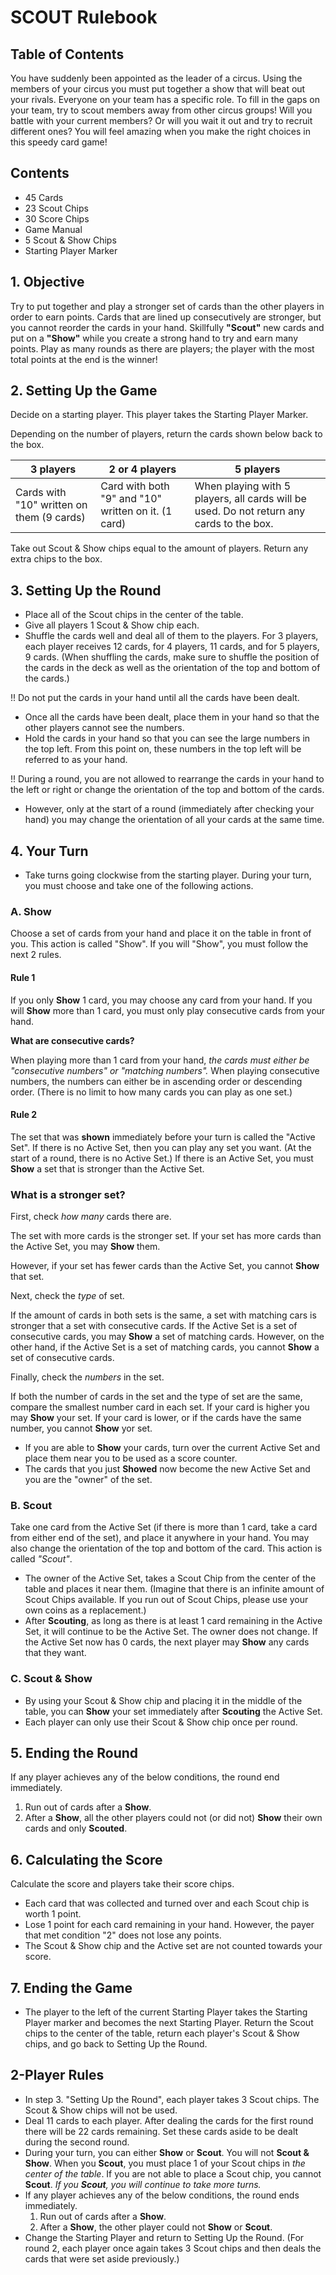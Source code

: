 # SCOUT Rulebook

## Table of Contents

You have suddenly been appointed as the leader of a circus. Using the members of your circus you must put together a show that will beat out your rivals. Everyone on your team has a specific role. To fill in the gaps on your team, try to scout members away from other circus groups! Will you battle with your current members? Or will you wait it out and try to recruit different ones? You will feel amazing when you make the right choices in this speedy card game!

## Contents

* 45 Cards
* 23 Scout Chips
* 30 Score Chips
* Game Manual
* 5 Scout & Show Chips
* Starting Player Marker

## 1. Objective

Try to put together and play a stronger set of cards than the other players in order to earn points. Cards that are lined up consecutively are stronger, but you cannot reorder the cards in your hand. Skillfully **"Scout"** new cards and put on a **"Show"** while you create a strong hand to try and earn many points. Play as many rounds as there are players; the player with the most total points at the end is the winner!

## 2. Setting Up the Game

Decide on a starting player. This player takes the Starting Player Marker.

Depending on the number of players, return the cards shown below back to the box.
  
| 3 players | 2 or 4 players | 5 players |
|-----------|----------------|-----------|
| Cards with "10" written on them (9 cards) | Card with both "9" and "10" written on it. (1 card) | When playing with 5 players, all cards will be used. Do not return any cards to the box. |

Take out Scout & Show chips equal to the amount of players. Return any extra chips to the box.

## 3. Setting Up the Round

* Place all of the Scout chips in the center of the table.
* Give all players 1 Scout & Show chip each.
* Shuffle the cards well and deal all of them to the players. For 3 players, each player receives 12 cards, for 4 players, 11 cards, and for 5 players, 9 cards. (When shuffling the cards, make sure to shuffle the position of the cards in the deck as well as the orientation of the top and bottom of the cards.)

!! Do not put the cards in your hand until all the cards have been dealt.

* Once all the cards have been dealt, place them in your hand so that the other players cannot see the numbers.
* Hold the cards in your hand so that you can see the large numbers in the top left. From this point on, these numbers in the top left will be referred to as your hand.
  
!! During a round, you are not allowed to rearrange the cards in your hand to the left or right or change the orientation of the top and bottom of the cards.

* However, only at the start of a round (immediately after checking your hand) you may change the orientation of all your cards at the same time.

## 4. Your Turn

* Take turns going clockwise from the starting player. During your turn, you must choose and take one of the following actions.

### A. Show

Choose a set of cards from your hand and place it on the table in front of you. This action is called "Show". If you will "Show", you must follow the next 2 rules.

#### Rule 1

If you only **Show** 1 card, you may choose any card from your hand. If you will **Show** more than 1 card, you must only play consecutive cards from your hand.

**What are consecutive cards?**

When playing more than 1 card from your hand, *the cards must either be "consecutive numbers" or "matching numbers".* When playing consecutive numbers, the numbers can either be in ascending order or descending order. (There is no limit to how many cards you can play as one set.)

#### Rule 2

The set that was **shown** immediately before your turn is called the "Active Set". If there is no Active Set, then you can play any set you want. (At the start of a round, there is no Active Set.) If there is an Active Set, you must **Show** a set that is stronger than the Active Set.

### What is a stronger set?

First, check *how many* cards there are.

The set with more cards is the stronger set. If your set has more cards than the Active Set, you may **Show** them.

However, if your set has fewer cards than the Active Set, you cannot **Show** that set.

Next, check the *type* of set.

If the amount of cards in both sets is the same, a set with matching cars is stronger that a set with consecutive cards. If the Active Set is a set of consecutive cards, you may **Show** a set of matching cards. However, on the other hand, if the Active Set is a set of matching cards, you cannot **Show** a set of consecutive cards.

Finally, check the *numbers* in the set.

If both the number of cards in the set and the type of set are the same, compare the smallest number card in each set. If your card is higher you may **Show** your set. If your card is lower, or if the cards have the same number, you cannot **Show** yor set.

* If you are able to **Show** your cards, turn over the current Active Set and place them near you to be used as a score counter.
* The cards that you just **Showed** now become the new Active Set and you are the "owner" of the set.

### B. Scout

Take one card from the Active Set (if there is more than 1 card, take a card from either end of the set), and place it anywhere in your hand. You may also change the orientation of the top and bottom of the card. This action is called *"Scout"*.

* The owner of the Active Set, takes a Scout Chip from the center of the table and places it near them. (Imagine that there is an infinite amount of Scout Chips available. If you run out of Scout Chips, please use your own coins as a replacement.)
* After **Scouting**, as long as there is at least 1 card remaining in the Active Set, it will continue to be the Active Set. The owner does not change. If the Active Set now has 0 cards, the next player may **Show** any cards that they want.

### C. Scout & Show

* By using your Scout & Show chip and placing it in the middle of the table, you can **Show** your set immediately after **Scouting** the Active Set.
* Each player can only use their Scout & Show chip once per round.

## 5. Ending the  Round

If any player achieves any of the below conditions, the round end immediately.

1. Run out of cards after a **Show**.
2. After a **Show**, all the other players could not (or did not) **Show** their own cards and only **Scouted**.

## 6. Calculating the Score

Calculate the score and players take their score chips.

* Each card that was collected and turned over and each Scout chip is worth 1 point.
* Lose 1 point for each card remaining in your hand. However, the payer that met condition "2" does not lose any points.
* The Scout & Show chip and the Active set are not counted towards your score.

## 7. Ending the Game

* The player to the left of the current Starting Player takes the Starting Player marker and becomes the next Starting Player. Return the Scout chips to the center of the table, return each player's Scout & Show chips, and go back to Setting Up the Round.

## 2-Player Rules

* In step 3. "Setting Up the Round", each player takes 3 Scout chips. The Scout & Show chips will not be used.
* Deal 11 cards to each player. After dealing the cards for the first round there will be 22 cards remaining. Set these cards aside to be dealt during the second round.
* During your turn, you can either **Show** or **Scout**. You will not **Scout & Show**. When you **Scout**, you must place 1 of your Scout chips in *the center of the table*. If you are not able to place a Scout chip, you cannot **Scout**. *If you **Scout**, you will continue to take more turns.*
* If any player achieves any of the below conditions, the round ends immediately.
   1. Run out of cards after a **Show**.
   2. After a **Show**, the other player could not **Show** or **Scout**.
* Change the Starting Player and return to Setting Up the Round. (For round 2, each player once again takes 3 Scout chips and then deals the cards that were set aside previously.)
